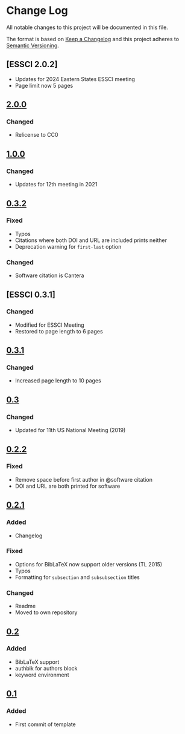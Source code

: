 # Change Log
All notable changes to this project will be documented in this file.

The format is based on [Keep a Changelog](http://keepachangelog.com/)
and this project adheres to [Semantic Versioning](http://semver.org/).

## [ESSCI 2.0.2]
- Updates for 2024 Eastern States ESSCI meeting
- Page limit now 5 pages
## [2.0.0]
### Changed
- Relicense to CC0

## [1.0.0]
### Changed
- Updates for 12th meeting in 2021

## [0.3.2]
### Fixed
- Typos
- Citations where both DOI and URL are included prints neither
- Deprecation warning for `first-last` option

### Changed
- Software citation is Cantera

## [ESSCI 0.3.1]
### Changed
- Modified for ESSCI Meeting
- Restored to page length to 6 pages

## [0.3.1]
### Changed
- Increased page length to 10 pages

## [0.3]
### Changed
- Updated for 11th US National Meeting (2019)

## [0.2.2]
### Fixed
- Remove space before first author in @software citation
- DOI and URL are both printed for software

## [0.2.1]
### Added
- Changelog

### Fixed
- Options for BibLaTeX now support older versions (TL 2015)
- Typos
- Formatting for `subsection` and `subsubsection` titles

### Changed
- Readme
- Moved to own repository

## [0.2]
### Added
- BibLaTeX support
- authblk for authors block
- keyword environment

## [0.1]
### Added
- First commit of template

[2.0.0]: https://github.com/pr-omethe-us/ussci-latex-template/compare/v1.0.0...v2.0.0
[1.0.0]: https://github.com/pr-omethe-us/ussci-latex-template/compare/v0.3.2...v1.0.0
[0.3.2]: https://github.com/pr-omethe-us/ussci-latex-template/compare/v0.3.1...v0.3.2
[0.3.1]: https://github.com/pr-omethe-us/ussci-latex-template/compare/v0.3...v0.3.1
[0.3]: https://github.com/pr-omethe-us/ussci-latex-template/compare/v0.2.2...v0.3
[0.2.2]: https://github.com/pr-omethe-us/ussci-latex-template/compare/v0.2.1...v0.2.2
[0.2.1]: https://github.com/pr-omethe-us/ussci-latex-template/compare/v0.2...v0.2.1
[0.2]: https://github.com/pr-omethe-us/ussci-latex-template/compare/v0.1...v0.2
[0.1]: https://github.com/pr-omethe-us/ussci-latex-template/compare/bedec960c0744f537de2c2f86cf3323616d6f964...v0.1
